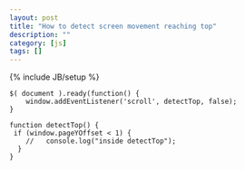 ```yaml
---
layout: post
title: "How to detect screen movement reaching top"
description: ""
category: [js]
tags: []
---
```

{% include JB/setup %}

    
    $( document ).ready(function() {
        window.addEventListener('scroll', detectTop, false);
    }

    function detectTop() {
     if (window.pageYOffset < 1) {
        //   console.log("inside detectTop");
      }
    }

